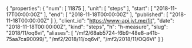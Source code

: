 {
  "properties": {
    "num": [
      11875
    ],
    "unit": [
      "steps"
    ],
    "start": [
      "2018-11-17T00:00:00Z"
    ],
    "end": [
      "2018-11-18T00:00:00Z"
    ],
    "published": [
      "2018-11-18T00:00:00Z"
    ]
  },
  "client_id": "https://www-api.jvt.me/fit",
  "date": "2018-11-18T00:00:00Z",
  "kind": "steps",
  "h": "h-measure",
  "slug": "2018/11/oq6vi",
  "aliases": [
    "/mf2/68ab5724-f6b9-48e8-a41b-75aa7ca90099/",
    "/mf2/2018/11/oq6vi",
    "/mf2/2018/11/OQ6Vi"
  ]
}
